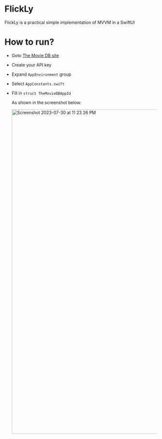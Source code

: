 # FlickLy
FlickLy is a practical simple implementation of MVVM in a SwiftUI

# How to run?
- Goto [The Movie DB site](https://themoviedb.org)
- Create your API key
- Expand `AppEnvironment` group
- Select `AppConstants.swift`
- Fill in `struct TheMovieDBAppId`

  As shown in the screenshot below:
  
  <img width="1069" alt="Screenshot 2023-07-30 at 11 23 26 PM" src="https://github.com/mzeeshanid/FlickLy/assets/2767152/02128ebd-8483-46fa-95f7-7eebaaa17f26">
